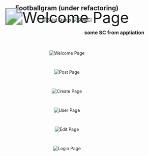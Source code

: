 <div align="center">
    
<img src="/storage/images/icon.png?raw=false" alt="Welcome Page" title="icon" style="transform: scale(3.5);">

<h2 style="margin-top: -50px">Footballgram (under refactoring)</h2>

[![Build Status](https://travis-ci.com/alirezadp10/footballgram.svg?branch=master)](https://travis-ci.com/alirezadp10/footballgram) [![StyleCI](https://github.styleci.io/repos/368675053/shield?branch=master)](https://github.styleci.io/repos/368675053?branch=master)

</div>

<h3 lang="fa" align="right"> some SC from appliation </h3> 

<br/>

<div align="center">

![Welcome Page](storage/images/welcome-page.jpg?raw=true "Welcome Page")

<br/>

![Post Page](storage/images/post-page.jpg?raw=true "Post Page")

<br/>

![Create Page](storage/images/create-page.jpg?raw=true "Create Page")

<br/>

![User Page](storage/images/user-page.jpg?raw=true "User Page")

<br/>

![Edit Page](storage/images/edit-page.jpg?raw=true "Edit Page")

<br/>

![Login Page](storage/images/login-page.jpg?raw=true "Login Page")

</div>
